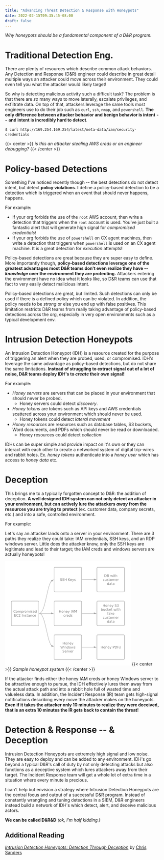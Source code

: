 ```yaml
---
title: "Advancing Threat Detection & Response with Honeypots"
date: 2022-02-15T09:35:45-08:00
draft: false
---
```

_Why honeypots should be a fundamental component of a D&R program._
<!--more-->
# Traditional Detection Eng.
There are plenty of resources which describe common attack behaviors. Any Detection and Response (D&R) engineer could describe in great detail multiple ways an attacker could move across their environment. They could even tell you what the attacker would likely target! 

So why is detecting malicious activity such a difficult task? The problem is that there are *so* many ways to move laterally, escalate privileges, and exfiltrate data. On top of that, attackers leverage the same tools most engineers use to do their job such as `curl`, `ssh`, `nmap`, and `powershell`.  **The only difference between attacker behavior and benign behavior is intent  --  and intent is incredibly hard to detect.**

```
$ curl http://169.254.169.254/latest/meta-data/iam/security-credentials
```
{{< center >}}
    <i>is this an attacker stealing AWS creds or an engineer debugging?</i>
{{< /center >}}

# Policy-based Detections
Something I've noticed recently though -- the best detections do not detect intent, but detect **policy violations**. I define a policy-based detection to be a detection which is triggered when an event that should never happens, happens. 

For example:
* If your org forbids the use of the `root` AWS account, then write a detection that triggers when the `root` account is used. You've just built a fantastic alert that will generate high signal for *compromised credentials!*
* If your org forbids the use of `powershell` on CX agent machines, then write a detection that triggers when `powershell` is used on an CX agent machine. It is a great detection for *execution* attempts! 

Policy-based detections are great because they are super easy to define. More importantly though, **policy-based detections leverage one of the greatest advantages most D&R teams don't even realize they have  --  ***knowledge*** over the environment they are protecting.** Attackers entering the environment have no idea what it looks like, so D&R teams can use that fact to very easily detect malicious intent.

Policy-based detections are great, but limited. Such detections can only be used if there is a defined policy which can be violated. In addition, the policy needs to be *strong* or else you end up with false positives. This limitation restricts D&R teams from really taking advantage of policy-based detections across the org, especially in very open environments such as a typical development env. 

# Intrusion Detection Honeypots
An Intrusion Detection Honeypot (IDH) is a resource created for the purpose of triggering an alert when they are probed, used, or compromised. IDH's leverage the same advantage as policy-based detections, but do not share the same limitations. **Instead of struggling to extract signal out of a lot of noise, D&R teams deploy IDH's to ***create*** their own signal!** 

For example:
* *Honey servers* are servers that can be placed in your environment that should never be probed. 
  * Honey servers could detect *discovery*.
* *Honey tokens* are tokens such as API keys and AWS credentials scattered across your environment which should never be used. 
  * Honey tokens could detect *lateral movement*  
* *Honey resources* are resources such as database tables, S3 buckets, Word documents, and PDFs which should never be read or downloaded. 
  * Honey resources could detect *collection*

IDHs can be super simple and provide impact on it's own or they can interact with each other to create a networked system of digital trip-wires and rabbit holes. Ex.  *honey tokens* authenticate into a *honey user* which has access to *honey data* etc.

# Deception
This brings me to a typically forgotten concept to D&R: the addition of deception. **A well designed IDH system can not only detect an attacker in your environment, but can actively lure the attackers ***away*** from the resources you are trying to protect** (ex. customer data, company secrets, etc.) and into a safe, controlled environment. 

For example: 

Let's say an attacker lands onto a server in your environment. There are 3 paths they realize they could take: IAM credentials, SSH keys, and an RDP windows server. Little does the attacker know, only the SSH keys are legitimate and lead to their target; the IAM creds and windows servers are actually honeypots!

![IDH Example](/idh_example.png#c)
{{< center >}}
    <i>Sample honeypot system</i>
{{< /center >}}

If the attacker finds either the honey IAM creds or honey Windows server to be attractive enough to pursue, the IDH effectively lures them away from the actual attack path and into a rabbit hole full of wasted time and valueless data. In addition, the Incident Response (IR) team gets high-signal notifications describing every move the attacker makes on the honeypots. **Even if it takes the attacker only 10 minutes to realize they were deceived, that is an extra 10 minutes the IR gets back to contain the threat!** 

# Detection & Response  --  & Deception
Intrusion Detection Honeypots are extremely high signal and low noise. They are easy to deploy and can be added to any environment. IDH's go beyond a typical D&R's call of duty by not only detecting attacks but also functions as a deceptive system which lures attackers away from their target. The Incident Response team will get a whole lot of extra time in a situation where every minute is precious. 

I can't help but envision a strategy where Intrusion Detection Honeypots are the central focus and output of a successful D&R program. Instead of constantly wrangling and tuning detections in a SIEM, D&R engineers instead build a network of IDH's which detect, alert, and deceive malicious actors. 

**We can be called D&R&D** *(ok, I'm half kidding.)*

## Additional Reading
*[Intrusion Detection Honeypots: Detection Through Deception](https://www.amazon.com/Intrusion-Detection-Honeypots-through-Deception/dp/1735188301)* by [Chris Sanders](https://twitter.com/chrissanders88)